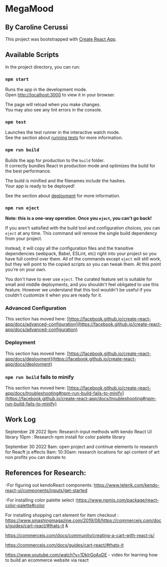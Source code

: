 # MegaMood 
## By Caroline Cerussi

This project was bootstrapped with [Create React App](https://github.com/facebook/create-react-app).

## Available Scripts

In the project directory, you can run:

### `npm start`

Runs the app in the development mode.\
Open [http://localhost:3000](http://localhost:3000) to view it in your browser.

The page will reload when you make changes.\
You may also see any lint errors in the console.

### `npm test`

Launches the test runner in the interactive watch mode.\
See the section about [running tests](https://facebook.github.io/create-react-app/docs/running-tests) for more information.

### `npm run build`

Builds the app for production to the `build` folder.\
It correctly bundles React in production mode and optimizes the build for the best performance.

The build is minified and the filenames include the hashes.\
Your app is ready to be deployed!

See the section about [deployment](https://facebook.github.io/create-react-app/docs/deployment) for more information.

### `npm run eject`

**Note: this is a one-way operation. Once you `eject`, you can't go back!**

If you aren't satisfied with the build tool and configuration choices, you can `eject` at any time. This command will remove the single build dependency from your project.

Instead, it will copy all the configuration files and the transitive dependencies (webpack, Babel, ESLint, etc) right into your project so you have full control over them. All of the commands except `eject` will still work, but they will point to the copied scripts so you can tweak them. At this point you're on your own.

You don't have to ever use `eject`. The curated feature set is suitable for small and middle deployments, and you shouldn't feel obligated to use this feature. However we understand that this tool wouldn't be useful if you couldn't customize it when you are ready for it.


### Advanced Configuration

This section has moved here: [https://facebook.github.io/create-react-app/docs/advanced-configuration](https://facebook.github.io/create-react-app/docs/advanced-configuration)

### Deployment

This section has moved here: [https://facebook.github.io/create-react-app/docs/deployment](https://facebook.github.io/create-react-app/docs/deployment)

### `npm run build` fails to minify

This section has moved here: [https://facebook.github.io/create-react-app/docs/troubleshooting#npm-run-build-fails-to-minify](https://facebook.github.io/create-react-app/docs/troubleshooting#npm-run-build-fails-to-minify)


## Work Log
September 28 2022
9pm: Research input methods with kendo React UI library
10pm : Research npm install for color palette library

September 30 2022
8am: open project and continue elements to research for Reacft js effects
9am: 
10:30am: research locations for api content of art non profits you can donate to


## References for Research: 
-For figuring out kendoReact components: https://www.telerik.com/kendo-react-ui/components/inputs/get-started

-For installing color palette select :https://www.npmjs.com/package/react-color-palette#color

 For installing shopping cart element for item checkout : https://www.smashingmagazine.com/2019/08/https://commercejs.com/docs/guides/cart-react/#thats-it
&

https://commercejs.com/docs/community/creating-a-cart-with-react-js/

https://commercejs.com/docs/guides/cart-react/#thats-it


<!-- /pk_473550c7b1bebf703b2ad793b9f32bff3e5970f401b75 -->

https://www.youtube.com/watch?v=1DklrGoAxDE - video for learning how to build an ecommerce website via react
